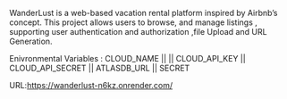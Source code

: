 WanderLust is a web-based vacation rental platform inspired by Airbnb’s concept. This project allows users to browse, 
and manage listings , supporting user authentication and authorization ,file Upload and URL Generation.  

Enivronmental Variables :
CLOUD_NAME  || 
|| CLOUD_API_KEY
|| CLOUD_API_SECRET
|| ATLASDB_URL 
|| SECRET

URL:https://wanderlust-n6kz.onrender.com/
